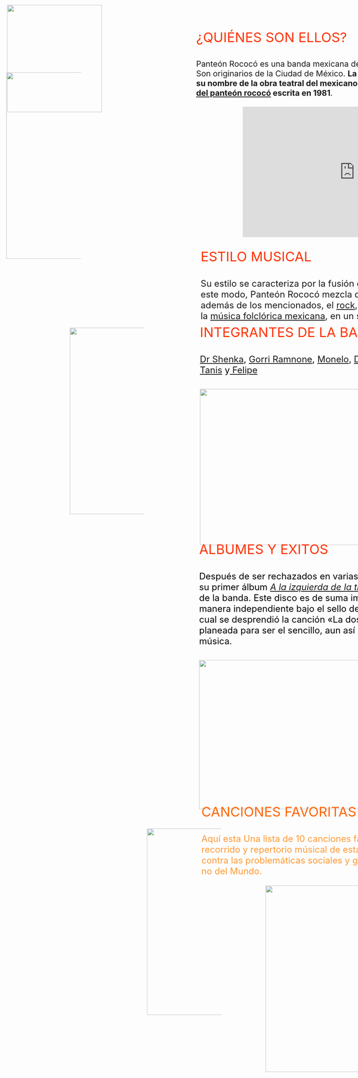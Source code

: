 <!DOCTYPE html PUBLIC "-//W3C//DTD XHTML 1.0 Transitional//EN" "http://www.w3.org/TR/xhtml1/DTD/xhtml1-transitional.dtd">
<html xmlns="http://www.w3.org/1999/xhtml">
<head>
<meta http-equiv="Content-Type" content="text/html; charset=iso-8859-1" />
<title>INICIOPNTN</title>
<style type="text/css">
<!--
body {
	background-image: url(../img/yapls.jpg);
}
#Layer1 {
	position:absolute;
	width:414px;
	height:393px;
	z-index:1;
	left: 19px;
	top: 13px;
}
#Layer2 {
	position:absolute;
	width:843px;
	height:174px;
	z-index:2;
	left: 526px;
	top: 42px;
}
.Estilo2 {font-size: 16pt}
#Layer3 {
	position:absolute;
	width:849px;
	height:115px;
	z-index:3;
	left: 538px;
	top: 630px;
}
.Estilo3 {font-size: 36px}
.Estilo4 {font-size: 24px}
#Layer4 {
	position:absolute;
	width:381px;
	height:345px;
	z-index:4;
	left: 1468px;
	top: 8px;
}
#Layer5 {
	position:absolute;
	width:845px;
	height:115px;
	z-index:5;
	left: 536px;
	top: 833px;
}
.Estilo5 {font-size: 36px; color: #FF3300; }
.Estilo6 {color: #FF3300}
.Estilo7 {
	font-size: 24px;
	color: #000000;
}
#Layer6 {
	position:absolute;
	width:848px;
	height:115px;
	z-index:6;
	left: 534px;
	top: 1415px;
}
body,td,th {
}
.Estilo8 {font-size: 24px; color: #FF9933; }
#Layer7 {
	position:absolute;
	width:844px;
	height:115px;
	z-index:7;
	left: 540px;
	top: 2119px;
}
.Estilo9 {color: #FF6600}
#Layer8 {
	position:absolute;
	width:200px;
	height:115px;
	z-index:8;
	left: -339px;
	top: 837px;
}
#Layer9 {
	position:absolute;
	width:200px;
	height:115px;
	z-index:9;
	left: 716px;
	top: 1514px;
}
#Layer10 {
	position:absolute;
	width:200px;
	height:115px;
	z-index:10;
	left: -132px;
	top: 2180px;
}
#Layer11 {
	position:absolute;
	width:399px;
	height:202px;
	z-index:11;
	left: 125px;
	top: 244px;
}
.Estilo10 {font-size: 24px; color: #666699; }
.Estilo12 {color: #000000}
#Layer12 {
	position:absolute;
	width:200px;
	height:115px;
	z-index:12;
	left: -509px;
	top: 152px;
}
#Layer13 {
	position:absolute;
	width:200px;
	height:115px;
	z-index:13;
	left: 771px;
	top: 998px;
}
#Layer14 {
	position:absolute;
	width:200px;
	height:115px;
	z-index:8;
	left: 1571px;
	top: 313px;
}
#Layer15 {
	position:absolute;
	width:1030px;
	height:149px;
	z-index:8;
	left: 437px;
	top: 2px;
}
-->
</style></head>

<body>
<div id="Layer1">
  <a href="https://panteonrococo.com/"><img src="../img/logopntn}.png" width="254" height="288" border="0" /></a></div>

<div class="Estilo2" id="Layer2">
  <p class="Estilo5">&iquest;QUI&Eacute;NES SON ELLOS?</p>
  <p>Pante&oacute;n Rococ&oacute; es una banda mexicana de fusi&oacute;n rock, ska y ritmos de M&eacute;xico. Son originarios de la Ciudad de M&eacute;xico.&nbsp;<strong>La banda se form&oacute; en 1995 y adoptaron su nombre de la obra teatral del mexicano Hugo Arg&uuml;elles <a href="https://books.google.com.mx/books/about/El_cocodrilo_solitario_del_pante%C3%B3n_roco.html?hl=es&amp;id=svobAQAAIAAJ&amp;redir_esc=y">El cocodrilo solitario del pante&oacute;n rococ&oacute;</a> escrita en 1981</strong>.</p>
  
  <div id="Layer11">
<iframe width="600" height="350" src="https://www.youtube.com/embed/7awKoTNIKjU" title="Panteón Rococó - Documental - XX Años (En Vivo) ft. Denise Gutiérrez" frameborder="0" allow="accelerometer; autoplay; clipboard-write; encrypted-media; gyroscope; picture-in-picture; web-share" allowfullscreen></iframe>  </div>
  <div id="Layer8"><img src="../img/Flor.png" width="500" height="500" /></div>
  <div id="Layer9"><img src="../img/Flor2.png" width="500" height="500" /></div>
  <div id="Layer10"><img src="../img/Flor.png" width="500" height="500" /></div>
  
  <div id="Layer12"><img src="../img/sempa.png" width="500" height="500" /></div>
  
  <div id="Layer13"><img src="../img/sempa.png" width="500" height="500" /></div>
</div>

<div class="Estilo3" id="Layer3">
  <p class="Estilo6">ESTILO MUSICAL </p>
  <p class="Estilo4">Su estilo se caracteriza por la fusi&oacute;n de ritmos, desde&nbsp;<a href="https://es.wikipedia.org/wiki/Ska" title="Ska">ska</a>&nbsp;hasta&nbsp;<a href="https://es.wikipedia.org/wiki/Punk" title="Punk">punk</a>. De este modo, Pante&oacute;n Rococ&oacute; mezcla diversos estilos de m&uacute;sica popular, adem&aacute;s de los mencionados, el&nbsp;<a href="https://es.wikipedia.org/wiki/M%C3%BAsica_rock" title="M&uacute;sica rock">rock</a>, la&nbsp;<a href="https://es.wikipedia.org/wiki/M%C3%BAsica_salsa" title="M&uacute;sica salsa">salsa</a>, el&nbsp;<a href="https://es.wikipedia.org/wiki/Mariachi" title="Mariachi">mariachi</a>, el&nbsp;<a href="https://es.wikipedia.org/wiki/Reggae" title="Reggae">reggae</a>&nbsp;y la&nbsp;<a href="https://es.wikipedia.org/wiki/M%C3%BAsica_folcl%C3%B3rica_de_M%C3%A9xico" title="M&uacute;sica folcl&oacute;rica de M&eacute;xico">m&uacute;sica folcl&oacute;rica mexicana</a>, en un sonido en&eacute;rgico y movedizo.</p>
</div>

<div id="Layer4"><img src="../img/calaverin.png" width="400" height="360" border="0" /></a></div>

<div class="Estilo5" id="Layer5">
  <p>INTEGRANTES DE LA BANDA </p>
  <p><span class="Estilo7"><a href="https://www.instagram.com/shenkaofficial/?hl=es-la">Dr Shenka</a>, <a href="https://www.instagram.com/dongorri/">Gorri Ramnone</a>, <a href="https://www.instagram.com/monelo/?hl=es-la">Monelo</a>, <a href="https://www.instagram.com/dariorococo/?hl=es-la">Darío</a>, <a href="https://www.instagram.com/trombonrococo/?hl=es-la">El Paquito Barajas</a>, <a href="https://www.instagram.com/missaelrococo/">Missael</a>, <a href="https://www.instagram.com/tanis_rococo/?hl=es-la">Tanis</a> y<a href="https://www.instagram.com/tecladorococo/"> Felipe </a></span></p>
  <p><a href="REDES.html"><img src="../img/losrococo.jpeg" width="796" height="419" border="0" /></a></p>
</div>

<div class="Estilo5" id="Layer6">
  <p>ALBUMES Y EXITOS </p>
  <p class="Estilo10"><span class="Estilo12">Despu&eacute;s de ser rechazados en varias disqueras nacionales en 1999 editan su primer &aacute;lbum&nbsp;<em><a href="https://es.wikipedia.org/wiki/A_la_izquierda_de_la_tierra" title="A la izquierda de la tierra">A la izquierda de la tierra</a></em>, nombre que refleja la ideolog&iacute;a de la banda. Este </span><span class="Estilo12">disco es de suma importancia para ellos, pues nace de manera independiente bajo el sello de Real Independencia Records y del cual se desprendi&oacute; la canci&oacute;n &laquo;La dosis perfecta&raquo; la cual no estaba planeada para ser el sencillo, aun as&iacute; llev&oacute; a la banda a masificar su m&uacute;sica.</span></p>
  <p><a href="ALBUMES E INFORMACION.html"><img src="../img/albmspntn.jpg" width="836" height="400" border="0" /></a></p>
</div>

<div class="Estilo5" id="Layer7">
  <p class="Estilo9">CANCIONES FAVORITAS  </p>
  <p class="Estilo8">Aqu&iacute; esta Una lista de 10 canciones favoritas (en mi opini&oacute;n) de todo el recorrido y repertorio m&uacute;sical de esta Gran Banda M&eacute;xicana la cual lucha contra las problem&aacute;ticas sociales y gubernamentales no solo del pa&iacute;s... Si no del Mundo. </p>
  <p align="center" class="Estilo7"><a href="CANCIONESFV.html"><img src="../img/ROCOCOCOCO.png" width="500" height="500" border="0" /></a></p>
</div>


</body>
</html>
